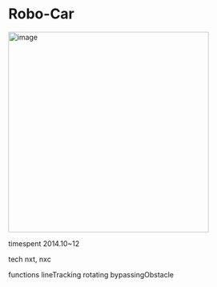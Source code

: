 # Robo-Car

<img width="400" alt="image" src="https://user-images.githubusercontent.com/26247241/190324353-ff9af548-5110-4628-a61c-98382a98f2b9.png">



timespent
2014.10~12


tech
nxt, nxc


functions
lineTracking
rotating
bypassingObstacle

